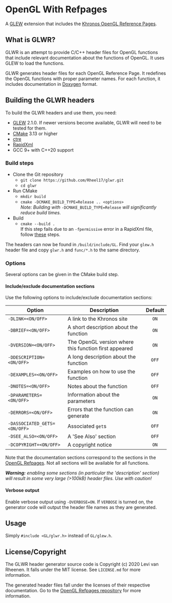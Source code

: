 # OpenGL With Refpages
A [GLEW](http://glew.sourceforge.net/) extension that includes the [Khronos OpenGL Reference Pages](https://www.khronos.org/registry/OpenGL-Refpages/gl4/).

## What is GLWR?
GLWR is an attempt to provide C/C++ header files for OpenGL functions that include relevant documentation about the functions of OpenGL. It uses GLEW to load the functions.

GLWR generates header files for each OpenGL Reference Page. It redefines the OpenGL functions with proper parameter names. For each function, it includes documentation in [Doxygen](https://www.doxygen.nl/index.html) format.

## Building the GLWR headers

To build the GLWR headers and use them, you need:

- [GLEW](http://glew.sourceforge.net/) 2.1.0. If newer versions become available, GLWR will need to be tested for them.
- [CMake](https://cmake.org/) 3.13 or higher 
- [ctre](https://github.com/hanickadot/compile-time-regular-expressions)
- [RapidXml](http://rapidxml.sourceforge.net/)
- GCC 9+ with C++20 support

### Build steps
- Clone the Git repository
    - `git clone https://github.com/Rheel17/glwr.git`
    - `cd glwr`
- Run CMake
    - `mkdir build`
    - `cmake -DCMAKE_BUILD_TYPE=Release .. <options>`  
      *Note: Building with* `-DCMAKE_BUILD_TYPE=Release` *will significantly reduce build times.* 
- Build
    - `cmake --build .`  
      If this step fails due to an `-fpermissive` error in a RapidXml file, follow [these](https://stackoverflow.com/a/14114300/1546467) steps.

The headers can now be found in `/build/include/GL`. Find your `glew.h` header file and copy `glwr.h` and `func/*.h` to the same directory.

### Options
Several options can be given in the CMake build step.

#### Include/exclude documentation sections
Use the following options to include/exclude documentation sections:

| Option                       | Description                                           | Default |
|------------------------------|-------------------------------------------------------|:-------:|
| `-DLINK=<ON/OFF>`            | A link to the Khronos site                            |   `ON`  |
| `-DBRIEF=<ON/OFF>`           | A short description about the function                |   `ON`  |
| `-DVERSION=<ON/OFF>`         | The OpenGL version where this function first appeared |   `ON`  |
| `-DDESCRIPTION=<ON/OFF>`     | A long description about the function                 |  `OFF`  |
| `-DEXAMPLES=<ON/OFF>`        | Examples on how to use the function                   |  `OFF`  |
| `-DNOTES=<ON/OFF>`           | Notes about the function                              |  `OFF`  |
| `-DPARAMETERS=<ON/OFF>`      | Information about the parameters                      |   `ON`  |
| `-DERRORS=<ON/OFF>`          | Errors that the function can generate                 |   `ON`  |
| `-DASSOCIATED_GETS=<ON/OFF>` | Associated `get`s                                     |  `OFF`  |
| `-DSEE_ALSO=<ON/OFF>`        | A 'See Also' section                                  |  `OFF`  |
| `-DCOPYRIGHT=<ON/OFF>`       | A copyright notice                                    |   `ON`  |

Note that the documentation sections correspond to the sections in the [OpenGL Refpages](https://www.khronos.org/registry/OpenGL-Refpages/gl4/). Not all sections will be available for all functions. 

***Warning:** enabling some sections (in particular the 'description' section) will result in some very large (>100kB) header files. Use with caution!*  

#### Verbose output
Enable verbose output using `-DVERBOSE=ON`. If `VERBOSE` is turned on, the generator code will output the header file names as they are generated.

## Usage
Simply `#include <GL/glwr.h>` instead of `GL/glew.h`.

## License/Copyright
The GLWR header generator source code is Copyright (c) 2020 Levi van Rheenen. It falls under the MIT license. See `LICENSE.md` for more information.

The generated header files fall under the licenses of their respective documentation. Go to the [OpenGL Refpages repository](https://github.com/KhronosGroup/OpenGL-Refpages#licenses) for more information.
